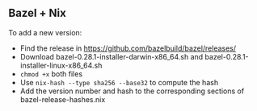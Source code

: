 ## Bazel + Nix

To add a new version:
* Find the release in https://github.com/bazelbuild/bazel/releases/
* Download bazel-0.28.1-installer-darwin-x86_64.sh and bazel-0.28.1-installer-linux-x86_64.sh
* `chmod +x` both files
* Use `nix-hash --type sha256 --base32` to compute the hash
* Add the version number and hash to the corresponding sections of bazel-release-hashes.nix
